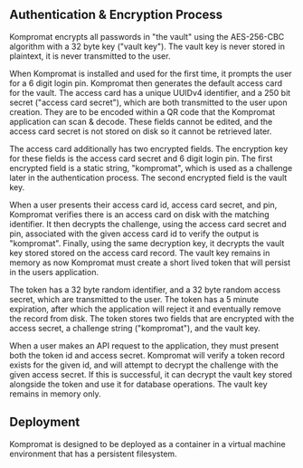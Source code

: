 ## Authentication & Encryption Process

Kompromat encrypts all passwords in "the vault" using the AES-256-CBC algorithm with a 32 byte key ("vault key"). The vault key is never stored in plaintext, it is never transmitted to the user.

When Kompromat is installed and used for the first time, it prompts the user for a 6 digit login pin. Kompromat then generates the default access card for the vault. The access card has a unique UUIDv4 identifier, and a 250 bit secret ("access card secret"), which are both transmitted to the user upon creation. They are to be encoded within a QR code that the Kompromat application can scan & decode. These fields cannot be edited, and the access card secret is not stored on disk so it cannot be retrieved later.

The access card additionally has two encrypted fields. The encryption key for these fields is the access card secret and 6 digit login pin. The first encrypted field is a static string, "kompromat", which is used as a challenge later in the authentication process. The second encrypted field is the vault key.

When a user presents their access card id, access card secret, and pin, Kompromat verifies there is an access card on disk with the matching identifier. It then decrypts the challenge, using the access card secret and pin, associated with the given access card id to verify the output is "kompromat". Finally, using the same decryption key, it decrypts the vault key stored stored on the access card record. The vault key remains in memory as now Kompromat must create a short lived token that will persist in the users application.

The token has a 32 byte random identifier, and a 32 byte random access secret, which are transmitted to the user. The token has a 5 minute expiration, after which the application will reject it and eventually remove the record from disk. The token stores two fields that are encrypted with the access secret, a challenge string ("kompromat"), and the vault key.

When a user makes an API request to the application, they must present both the token id and access secret. Kompromat will verify a token record exists for the given id, and will attempt to decrypt the challenge with the given access secret. If this is successful, it can decrypt the vault key stored alongside the token and use it for database operations. The vault key remains in memory only.

## Deployment

Kompromat is designed to be deployed as a container in a virtual machine environment that has a persistent filesystem.
